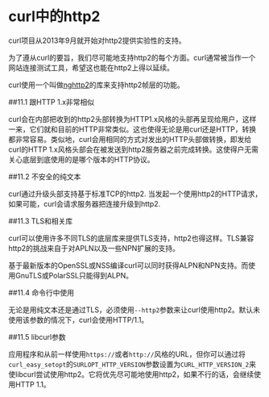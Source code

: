 # curl中的http2

curl项目从2013年9月就开始对http2提供实验性的支持。

为了遵从curl的要旨，我们尽可能地支持http2的每个方面。curl通常被当作一个网站连接测试工具，希望这也能在http2上得以延续。

curl使用一个叫做[nghttp2](https://nghttp2.org/)的库来支持http2帧层的功能。

##11.1 跟HTTP 1.x非常相似 

curl会在内部把收到的http2头部转换为HTTP1.x风格的头部再呈现给用户，这样一来，它们就和目前的HTTP非常类似。这也使得无论是用curl还是HTTP，转换都非常容易。<!-- TOREVIEW -->类似地，curl会用相同的方式对发出的HTTP头部做转换，即发给curl的HTTP 1.x风格头部会在被发送到http2服务器之前完成转换。这使得户无需关心底层到底使用的是哪个版本的HTTP协议。

##11.2 不安全的纯文本

curl通过升级头部支持基于标准TCP的http2. 当发起一个使用http2的HTTP请求，如果可能，curl会请求服务器把连接升级到http2.<!-- TOREVIEW -->

##11.3 TLS和相关库

curl可以使用许多不同TLS的底层库来提供TLS支持，http2也得这样。TLS兼容http2的挑战来自于对APLN以及一些NPN扩展的支持。

基于最新版本的OpenSSL或NSS编译curl可以同时获得ALPN和NPN支持。而使用GnuTLS或PolarSSL只能得到ALPN。

##11.4 命令行中使用

无论是用纯文本还是通过TLS，必须使用`--http2`参数来让curl使用http2。默认未使用该参数的情况下，curl会使用HTTP/1.1。

##11.5 libcurl参数

应用程序和从前一样使用`https://`或者`http://`风格的URL，但你可以通过将`curl_easy_setopt`的`SURLOPT_HTTP_VERSION`参数设置为`CURL_HTTP_VERSION_2`来使libcurl尝试使用http2。它将优先尽可能地使用http2，如果不行的话，会继续使用HTTP 1.1。
